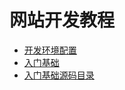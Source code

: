 # 网站开发教程

- [开发环境配置](https://code.aliyun.com/DarkKnight/document/blob/master/web/README.md)
- [入门基础](/basic/README.md)
- [入门基础源码目录](/html/)
